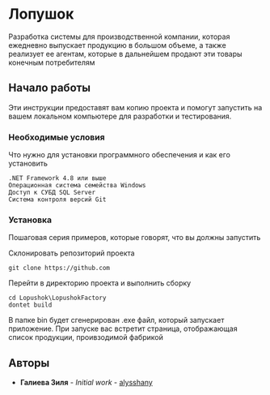 # Лопушок

Разработка системы для производственной компании, которая ежедневно выпускает продукцию в большом объеме, а также реализует ее агентам, которые в дальнейшем продают эти товары конечным потребителям

## Начало работы

Эти инструкции предоставят вам копию проекта и помогут запустить на вашем локальном компьютере для разработки и тестирования.

### Необходимые условия

Что нужно для установки программного обеспечения и как его установить

```
.NET Framework 4.8 или выше
Операционная система семейства Windows
Доступ к СУБД SQL Server
Система контроля версий Git
```

### Установка

Пошаговая серия примеров, которые говорят, что вы должны запустить

Склонировать репозиторий проекта

```
git clone https://github.com
```

Перейти в директорию проекта и выполнить сборку

```
cd Lopushok\LopushokFactory
dontet build
```

В папке bin будет сгенерирован .exe файл, который запускает приложение. При запуске вас встретит страница, отображающая список продукции, проивзодимой фабрикой

## Авторы

- **Галиева Зиля** - _Initial work_ - [alysshany](https://github.com/alysshany)
